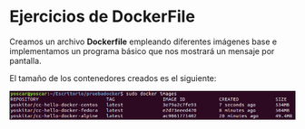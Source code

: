 # Ejercicios de DockerFile
Creamos un archivo **Dockerfile** empleando diferentes imágenes base e implementamos un programa básico
que nos mostrará un mensaje por pantalla.

El tamaño de los contenedores creados es el siguiente:

![Docker Images ](https://raw.githubusercontent.com/yoskitar/Ejercicios-CC/master/imagenes/docker_images.png)